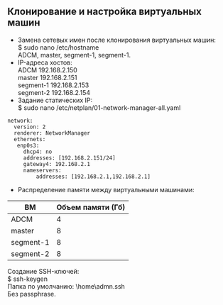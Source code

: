 ## Клонирование и настройка виртуальных машин ##

- Замена сетевых имен после клонирования виртуальных машин:  
  $ sudo nano /etc/hostname  
  ADCM, master, segment-1, segment-1.   
- IP-адреса хостов:   
   ADCM      192.168.2.150   
   master    192.168.2.151   
   segment-1 192.168.2.153   
   segment-2 192.168.2.154   
- Задание статических IP:   
  $ sudo nano /etc/netplan/01-network-manager-all.yaml
```   
network:   
  version: 2   
  renderer: NetworkManager   
  ethernets:   
   enp0s3:   
     dhcp4: no   
     addresses: [192.168.2.151/24]   
     gateway4: 192.168.2.1   
     nameservers:   
         addresses: [192.168.2.1,192.168.2.1]   
```
- Распределение памяти между виртуальными машинами:
    
|ВМ|Объем памяти (Гб)|   
|---------|-------------|   
|ADCM|4|   
|master|8|   
|segment-1|8|   
|segment-2|8|   
   
Создание SSH-ключей:   
$ ssh-keygen   
Папка по умолчанию: \home\admn\.ssh   
Без passphrase.   
   
